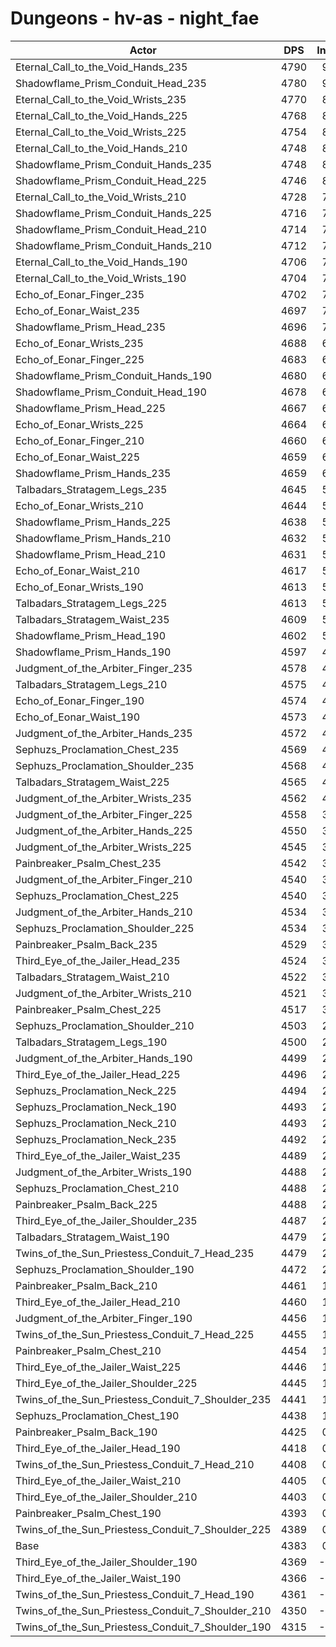 # Dungeons - hv-as - night_fae
| Actor | DPS | Increase |
|---|:---:|:---:|
|Eternal_Call_to_the_Void_Hands_235|4790|9.29%|
|Shadowflame_Prism_Conduit_Head_235|4780|9.06%|
|Eternal_Call_to_the_Void_Wrists_235|4770|8.83%|
|Eternal_Call_to_the_Void_Hands_225|4768|8.78%|
|Eternal_Call_to_the_Void_Wrists_225|4754|8.46%|
|Eternal_Call_to_the_Void_Hands_210|4748|8.33%|
|Shadowflame_Prism_Conduit_Hands_235|4748|8.33%|
|Shadowflame_Prism_Conduit_Head_225|4746|8.28%|
|Eternal_Call_to_the_Void_Wrists_210|4728|7.87%|
|Shadowflame_Prism_Conduit_Hands_225|4716|7.60%|
|Shadowflame_Prism_Conduit_Head_210|4714|7.55%|
|Shadowflame_Prism_Conduit_Hands_210|4712|7.51%|
|Eternal_Call_to_the_Void_Hands_190|4706|7.37%|
|Eternal_Call_to_the_Void_Wrists_190|4704|7.32%|
|Echo_of_Eonar_Finger_235|4702|7.28%|
|Echo_of_Eonar_Waist_235|4697|7.16%|
|Shadowflame_Prism_Head_235|4696|7.14%|
|Echo_of_Eonar_Wrists_235|4688|6.96%|
|Echo_of_Eonar_Finger_225|4683|6.84%|
|Shadowflame_Prism_Conduit_Hands_190|4680|6.78%|
|Shadowflame_Prism_Conduit_Head_190|4678|6.73%|
|Shadowflame_Prism_Head_225|4667|6.48%|
|Echo_of_Eonar_Wrists_225|4664|6.41%|
|Echo_of_Eonar_Finger_210|4660|6.32%|
|Echo_of_Eonar_Waist_225|4659|6.30%|
|Shadowflame_Prism_Hands_235|4659|6.30%|
|Talbadars_Stratagem_Legs_235|4645|5.98%|
|Echo_of_Eonar_Wrists_210|4644|5.95%|
|Shadowflame_Prism_Hands_225|4638|5.82%|
|Shadowflame_Prism_Hands_210|4632|5.68%|
|Shadowflame_Prism_Head_210|4631|5.66%|
|Echo_of_Eonar_Waist_210|4617|5.34%|
|Echo_of_Eonar_Wrists_190|4613|5.25%|
|Talbadars_Stratagem_Legs_225|4613|5.25%|
|Talbadars_Stratagem_Waist_235|4609|5.16%|
|Shadowflame_Prism_Head_190|4602|5.00%|
|Shadowflame_Prism_Hands_190|4597|4.88%|
|Judgment_of_the_Arbiter_Finger_235|4578|4.45%|
|Talbadars_Stratagem_Legs_210|4575|4.38%|
|Echo_of_Eonar_Finger_190|4574|4.36%|
|Echo_of_Eonar_Waist_190|4573|4.33%|
|Judgment_of_the_Arbiter_Hands_235|4572|4.31%|
|Sephuzs_Proclamation_Chest_235|4569|4.24%|
|Sephuzs_Proclamation_Shoulder_235|4568|4.22%|
|Talbadars_Stratagem_Waist_225|4565|4.15%|
|Judgment_of_the_Arbiter_Wrists_235|4562|4.08%|
|Judgment_of_the_Arbiter_Finger_225|4558|3.99%|
|Judgment_of_the_Arbiter_Hands_225|4550|3.81%|
|Judgment_of_the_Arbiter_Wrists_225|4545|3.70%|
|Painbreaker_Psalm_Chest_235|4542|3.63%|
|Judgment_of_the_Arbiter_Finger_210|4540|3.58%|
|Sephuzs_Proclamation_Chest_225|4540|3.58%|
|Judgment_of_the_Arbiter_Hands_210|4534|3.45%|
|Sephuzs_Proclamation_Shoulder_225|4534|3.45%|
|Painbreaker_Psalm_Back_235|4529|3.33%|
|Third_Eye_of_the_Jailer_Head_235|4524|3.22%|
|Talbadars_Stratagem_Waist_210|4522|3.17%|
|Judgment_of_the_Arbiter_Wrists_210|4521|3.15%|
|Painbreaker_Psalm_Chest_225|4517|3.06%|
|Sephuzs_Proclamation_Shoulder_210|4503|2.74%|
|Talbadars_Stratagem_Legs_190|4500|2.67%|
|Judgment_of_the_Arbiter_Hands_190|4499|2.65%|
|Third_Eye_of_the_Jailer_Head_225|4496|2.58%|
|Sephuzs_Proclamation_Neck_225|4494|2.53%|
|Sephuzs_Proclamation_Neck_190|4493|2.51%|
|Sephuzs_Proclamation_Neck_210|4493|2.51%|
|Sephuzs_Proclamation_Neck_235|4492|2.49%|
|Third_Eye_of_the_Jailer_Waist_235|4489|2.42%|
|Judgment_of_the_Arbiter_Wrists_190|4488|2.40%|
|Sephuzs_Proclamation_Chest_210|4488|2.40%|
|Painbreaker_Psalm_Back_225|4488|2.40%|
|Third_Eye_of_the_Jailer_Shoulder_235|4487|2.37%|
|Talbadars_Stratagem_Waist_190|4479|2.19%|
|Twins_of_the_Sun_Priestess_Conduit_7_Head_235|4479|2.19%|
|Sephuzs_Proclamation_Shoulder_190|4472|2.03%|
|Painbreaker_Psalm_Back_210|4461|1.78%|
|Third_Eye_of_the_Jailer_Head_210|4460|1.76%|
|Judgment_of_the_Arbiter_Finger_190|4456|1.67%|
|Twins_of_the_Sun_Priestess_Conduit_7_Head_225|4455|1.64%|
|Painbreaker_Psalm_Chest_210|4454|1.62%|
|Third_Eye_of_the_Jailer_Waist_225|4446|1.44%|
|Third_Eye_of_the_Jailer_Shoulder_225|4445|1.41%|
|Twins_of_the_Sun_Priestess_Conduit_7_Shoulder_235|4441|1.32%|
|Sephuzs_Proclamation_Chest_190|4438|1.25%|
|Painbreaker_Psalm_Back_190|4425|0.96%|
|Third_Eye_of_the_Jailer_Head_190|4418|0.80%|
|Twins_of_the_Sun_Priestess_Conduit_7_Head_210|4408|0.57%|
|Third_Eye_of_the_Jailer_Waist_210|4405|0.50%|
|Third_Eye_of_the_Jailer_Shoulder_210|4403|0.46%|
|Painbreaker_Psalm_Chest_190|4393|0.23%|
|Twins_of_the_Sun_Priestess_Conduit_7_Shoulder_225|4389|0.14%|
|Base|4383|0.00%|
|Third_Eye_of_the_Jailer_Shoulder_190|4369|-0.32%|
|Third_Eye_of_the_Jailer_Waist_190|4366|-0.39%|
|Twins_of_the_Sun_Priestess_Conduit_7_Head_190|4361|-0.50%|
|Twins_of_the_Sun_Priestess_Conduit_7_Shoulder_210|4350|-0.75%|
|Twins_of_the_Sun_Priestess_Conduit_7_Shoulder_190|4315|-1.55%|
